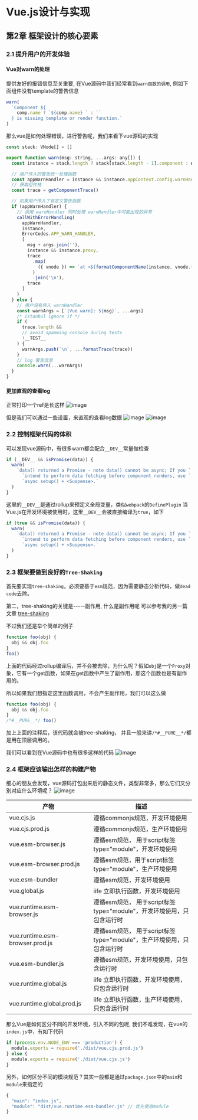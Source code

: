 <!--
 * @Author: fanyihui
 * @Date: 2022-02-18 21:05:44
 * @LastEditors: VSCode
 * @LastEditTime: 2022-02-18 22:02:36
 * @FilePath: /fyh-blog/src/informal/读书笔记/Vue.js设计与实现.md
 * @Description: 
 * 
 * Copyright (c) 2022 by fanyihui/tuhu, All Rights Reserved. 
-->
# Vue.js设计与实现


## 第2章 框架设计的核心要素


### 2.1 提升用户的开发体验


#### Vue对warn的处理
提供友好的报错信息至关重要, 在Vue源码中我们经常看到`warn函数的调用`, 例如下面组件没有template的警告信息
```js
warn(
  `Component ${
    comp.name ? `${comp.name} ` : ``
  } is missing template or render function.`
)
```

那么vue是如何处理错误，进行警告呢，我们来看下vue源码的实现
```js
const stack: VNode[] = []

export function warn(msg: string, ...args: any[]) {
  const instance = stack.length ? stack[stack.length - 1].component : null

  // 用户传入的警告统一处理函数
  const appWarnHandler = instance && instance.appContext.config.warnHandler
  // 获取组件栈
  const trace = getComponentTrace()

  // 如果用户传入了自定义警告函数
  if (appWarnHandler) {
    // 调用 warnHandler 同时处理 warnHandler中可能出现的异常
    callWithErrorHandling(
      appWarnHandler,
      instance,
      ErrorCodes.APP_WARN_HANDLER,
      [
        msg + args.join(''),
        instance && instance.proxy,
        trace
          .map(
            ({ vnode }) => `at <${formatComponentName(instance, vnode.type)}>`
          )
          .join('\n'),
        trace
      ]
    )
  } else {
    // 用户没有传入 warnHandler
    const warnArgs = [`[Vue warn]: ${msg}`, ...args]
    /* istanbul ignore if */
    if (
      trace.length &&
      // avoid spamming console during tests
      !__TEST__
    ) {
      warnArgs.push(`\n`, ...formatTrace(trace))
    }
    // log 警告信息
    console.warn(...warnArgs)
  }
}
```

#### 更加直观的查看log

正常打印一个ref是长这样
![image](https://tvax1.sinaimg.cn/large/006vSZ9Ugy1gzhzhifed3j30x804kq47.jpg)

但是我们可以通过一些设置，来直观的查看log数据
![image](https://tva3.sinaimg.cn/large/006vSZ9Ugy1gzhzfr2ti7j30oc0kkq68.jpg)
![image](https://tvax4.sinaimg.cn/large/006vSZ9Ugy1gzhzj4jdhyj30hk0223yo.jpg)



### 2.2 控制框架代码的体积
可以发现vue源码中，有很多warn都会配合`__DEV__`常量做检查
```js
if (__DEV__ && isPromise(data)) {
  warn(
    `data() returned a Promise - note data() cannot be async; If you ` +
      `intend to perform data fetching before component renders, use ` +
      `async setup() + <Suspense>.`
  )
}
```
这里的`__DEV__`是通过rollup来预定义全局变量，类似`webpack`的`DefinePlugin`
当Vue.js在开发环境被使用时，这里`__DEV__`会被直接编译为`true`，如下
```js
if (true && isPromise(data)) {
  warn(
    `data() returned a Promise - note data() cannot be async; If you ` +
      `intend to perform data fetching before component renders, use ` +
      `async setup() + <Suspense>.`
  )
}
```


### 2.3 框架要做到良好的`Tree-Shaking`
首先要实现`tree-shaking`，必须要基于`esm`规范，因为需要静态分析代码，做`dead code`去除。

第二，tree-shaking的关键是-----副作用, 什么是副作用呢
可以参考我的另一篇文章 [tree-shaking](/frontend/webpack/tree-shaking原理.html#什么是tree-shaking)

不过我们还是举个简单的例子

```js
function foo(obj) {
  obj && obj.foo
}
foo()
```
上面的代码经过rollup编译后，并不会被去除，为什么呢？假如`obj`是一个`Proxy`对象，它有一个get函数，如果在get函数中产生了副作用，那这个函数也是有副作用的。

所以如果我们想指定这里函数调用，不会产生副作用，我们可以这么做
```js
function foo(obj) {
  obj && obj.foo
}
/*#__PURE__*/ foo()
```
加上上面的注释后，该代码就会被tree-shaking， 并且一般来讲`/*#__PURE__*/`都是用在顶层调用的。



我们可以看到在Vue源码中也有很多这样的代码
![image](https://tva1.sinaimg.cn/large/006vSZ9Ugy1gzi032242xj30ic02y3zz.jpg)


### 2.4 框架应该输出怎样的构建产物
细心的朋友会发现，vue源码打包出来后的静态文件，类型非常多，那么它们又分别对应什么环境呢？
![image](https://tvax3.sinaimg.cn/large/006vSZ9Ugy1gzi05x28dsj30dy07ddgk.jpg)

|产物|描述|
|---|---|
|vue.cjs.js|遵循commonjs规范，开发环境使用|
|vue.cjs.prod.js|遵循commonjs规范，生产环境使用|
|vue.esm-browser.js|遵循esm规范， 用于script标签type="module"，开发环境使用|
|vue.esm-browser.prod.js|遵循esm规范，用于script标签type="module"，生产环境使用|
|vue.esm-bundler|遵循esm规范，开发环境使用|
|vue.global.js|iife 立即执行函数，开发环境使用|
|vue.runtime.esm-browser.js|遵循esm规范， 用于script标签type="module"，开发环境使用，只包含运行时|
|vue.runtime.esm-browser.prod.js|遵循esm规范， 用于script标签type="module"，生产环境使用，只包含运行时|
|vue.esm-bundler.js|遵循esm规范，开发环境使用，只包含运行时|
|vue.runtime.global.js|iife 立即执行函数，开发环境使用，只包含运行时|
|vue.runtime.global.prod.js|iife 立即执行函数，生产环境使用，只包含运行时|


那么Vue是如何区分不同的开发环境，引入不同的包呢, 我们不难发现，在vue的`index.js`中，有如下代码
```js
if (process.env.NODE_ENV === 'production') {
  module.exports = require('./dist/vue.cjs.prod.js')
} else {
  module.exports = require('./dist/vue.cjs.js')
}
```

另外，如何区分不同的模块规范？其实一般都是通过`package.json`中的`main`和`module`来指定的
```js
{
  "main": "index.js",
  "module": "dist/vue.runtime.esm-bundler.js" // 优先使用module
}
```

